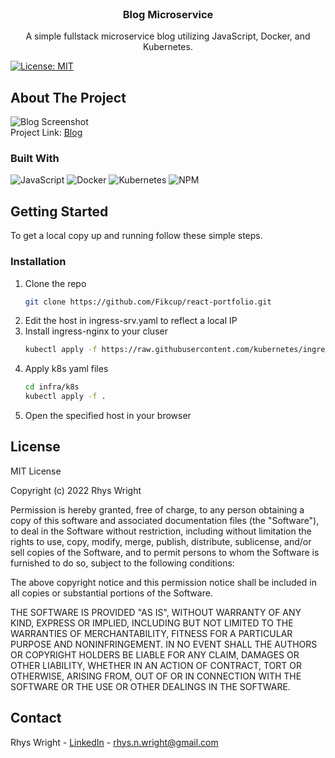 <!-- PROJECT INTRODUCTION -->
<br />
<p align="center">
  <h3 align="center">Blog Microservice</h3>

  <p align="center">
    A simple fullstack microservice blog utilizing JavaScript, Docker, and Kubernetes.
    <br />
  </p>
</p>

[![License: MIT](https://img.shields.io/badge/License-MIT-yellow.svg)](https://opensource.org/licenses/MIT)

<!-- ABOUT THE PROJECT -->
## About The Project

![Blog Screenshot](https://i.imgur.com/jfAgxYP.png)<br />
Project Link: [Blog](http://34.135.47.250/)


### Built With

![JavaScript](https://img.shields.io/badge/javascript-%23323330.svg?style=for-the-badge&logo=javascript&logoColor=%23F7DF1E)
![Docker](https://img.shields.io/badge/docker-%230db7ed.svg?style=for-the-badge&logo=docker&logoColor=white)
![Kubernetes](https://img.shields.io/badge/kubernetes-%23326ce5.svg?style=for-the-badge&logo=kubernetes&logoColor=white)
![NPM](https://img.shields.io/badge/NPM-%23000000.svg?style=for-the-badge&logo=npm&logoColor=white)

<!-- GETTING STARTED -->
## Getting Started

To get a local copy up and running follow these simple steps.

### Installation

1. Clone the repo
   ```sh
   git clone https://github.com/Fikcup/react-portfolio.git
   ```
2. Edit the host in ingress-srv.yaml to reflect a local IP
3. Install ingress-nginx to your cluser
   ```sh
   kubectl apply -f https://raw.githubusercontent.com/kubernetes/ingress-nginx/controller-v1.1.0/deploy/static/provider/cloud/deploy.yaml
   ```
4. Apply k8s yaml files
   ```sh
   cd infra/k8s
   kubectl apply -f .
   ```
5. Open the specified host in your browser

<!-- LICENSE -->
## License
MIT License

Copyright (c) 2022 Rhys Wright

Permission is hereby granted, free of charge, to any person obtaining a copy
of this software and associated documentation files (the "Software"), to deal
in the Software without restriction, including without limitation the rights
to use, copy, modify, merge, publish, distribute, sublicense, and/or sell
copies of the Software, and to permit persons to whom the Software is
furnished to do so, subject to the following conditions:

The above copyright notice and this permission notice shall be included in all
copies or substantial portions of the Software.

THE SOFTWARE IS PROVIDED "AS IS", WITHOUT WARRANTY OF ANY KIND, EXPRESS OR
IMPLIED, INCLUDING BUT NOT LIMITED TO THE WARRANTIES OF MERCHANTABILITY,
FITNESS FOR A PARTICULAR PURPOSE AND NONINFRINGEMENT. IN NO EVENT SHALL THE
AUTHORS OR COPYRIGHT HOLDERS BE LIABLE FOR ANY CLAIM, DAMAGES OR OTHER
LIABILITY, WHETHER IN AN ACTION OF CONTRACT, TORT OR OTHERWISE, ARISING FROM,
OUT OF OR IN CONNECTION WITH THE SOFTWARE OR THE USE OR OTHER DEALINGS IN THE
SOFTWARE.

<!-- CONTACT -->
## Contact

Rhys Wright - [LinkedIn](https://www.linkedin.com/in/rhys-wright/) - rhys.n.wright@gmail.com